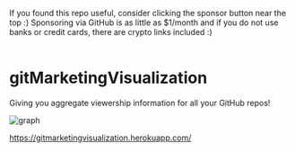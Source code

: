 If you found this repo useful, consider clicking the sponsor button near the top :) Sponsoring via GitHub is as little as $1/month and if you do not use banks or credit cards, there are crypto links included :)<br /><br />
# gitMarketingVisualization


Giving you aggregate viewership information for all your GitHub repos!


![graph](https://i.imgur.com/f4bsyds.png)


https://gitmarketingvisualization.herokuapp.com/